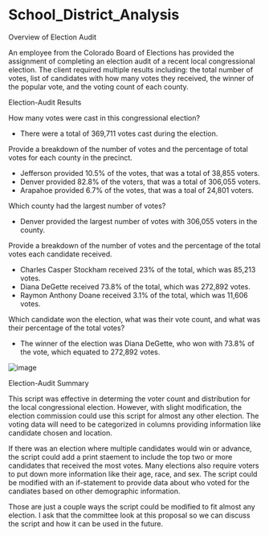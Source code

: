 # School_District_Analysis

Overview of Election Audit

An employee from the Colorado Board of Elections has provided the assignment of completing an election audit of a recent local congressional election. The client required multiple results including: the total number of votes, list of candidates with how many votes they received, the winner of the popular vote, and the voting count of each county.

Election-Audit Results

How many votes were cast in this congressional election?
* There were a total of 369,711 votes cast during the election.

Provide a breakdown of the number of votes and the percentage of total votes for each county in the precinct.
* Jefferson provided 10.5% of the votes, that was a total of 38,855 voters.
* Denver provided 82.8% of the voters, that was a total of 306,055 voters.
* Arapahoe provided 6.7% of the votes, that was a toal of 24,801 voters.

Which county had the largest number of votes?
* Denver provided the largest number of votes with 306,055 voters in the county.

Provide a breakdown of the number of votes and the percentage of the total votes each candidate received.
* Charles Casper Stockham received 23% of the total, which was 85,213 votes.
* Diana DeGette received 73.8% of the total, which was 272,892 votes.
* Raymon Anthony Doane received 3.1% of the total, which was 11,606 votes.

Which candidate won the election, what was their vote count, and what was their percentage of the total votes?
* The winner of the election was Diana DeGette, who won with 73.8% of the vote, which equated to 272,892 votes.

![image](https://user-images.githubusercontent.com/43667985/196009527-529f74c9-7703-4f0c-87ee-87c20fb2323c.png)


Election-Audit Summary

This script was effective in determing the voter count and distribution for the local congressional election. However, with slight modification, the election commission could use this script for almost any other election. The voting data will need to be categorized in columns providing information like candidate chosen and location.

If there was an election where multiple candidates would win or advance, the script could add a print staement to include the top two or more candidates that received the most votes. Many elections also require voters to put down more information like their age, race, and sex. The script could be modified with an if-statement to provide data about who voted for the candiates based on other demographic information.

Those are just a couple ways the script could be modified to fit almost any election. I ask that the committee look at this proposal so we can discuss the script and how it can be used in the future.

